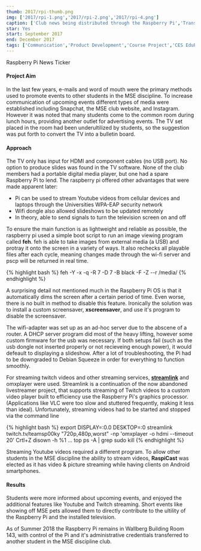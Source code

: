 ```yaml
---
thumb: 2017/rpi-thumb.png
img: ['2017/rpi-1.png','2017/rpi-2.png','2017/rpi-4.png']
caption: ['Club news being distributed through the Raspberry Pi','Transition document for simplified setup','Pets from other students to liven up the mood!']
star: Yes
start: September 2017
end: December 2017
tags: ['Communication','Product Development','Course Project','CES EduPack']
---
```


Raspberry Pi News Ticker

<!-- more -->

#### Project Aim

In the last few years, e-mails and word of mouth were the primary methods used to promote events to other students in the MSE discipline. To increase communication of upcoming events different types of media were established including Snapchat, the MSE club website, and Instagram. However it was noted that many students come to the common room during lunch hours, providing another outlet for advertising events. The TV set placed in the room had been underultilized by students, so the suggestion was put forth to convert the TV into a bulletin board.

#### Approach

The TV only has input for HDMI and component cables (no USB port). No option to produce slides was found in the TV software. None of the club members had a portable digital media player, but one had a spare Raspberry Pi to lend. The raspberry pi offered other advantages that were made apparent later:

* Pi can be used to stream Youtube videos from cellular devices and laptops through the Universities WPA-EAP security network  
* Wifi dongle also allowed slideshows to be updated remotely
* In theory, able to send signals to turn the television screen on and off

To ensure the main function is as lightweight and reliable as possible, the raspberry pi used a simple boot script to run an image viewing program called **feh**. feh is able to take images from external media (a USB) and protray it onto the screen in a variety of ways. It also rechecks all playable files after each cycle, meaning changes made through the wi-fi server and pscp will be returned in real time.

{% highlight bash %}
feh -Y -x -q -R 7 -D 7 -B black -F -Z --r /media/
{% endhighlight %}

A surprising detail not mentioned much in the Raspberry Pi OS is that it automatically dims the screen after a certain period of time. Even worse, there is no built in method to disable this feature. Ironically the solution was to install a custom screensaver, **xscreensaver**, and use it's program to disable the screensaver.

The wifi-adapter was set up as an ad-hoc server due to the abscene of a router. A DHCP server program did most of the heavy lifting, however some custom firmware for the usb was necessary. If both setups fail (such as the usb dongle not inserted properly or not recieveing enough power), it would defeault to displaying a slideshow. After a lot of troubleshooting, the Pi had to be downgraded to Debian Squeeze in order for everything to function smoothly.

For streaming twitch videos and other streaming services, [**streamlink**](https://github.com/streamlink/streamlink) and omxplayer were used. Streamlink is a continuation of the now abandoned livestreamer project, that supports streaming of Twitch videos to a custom video player built to efficiency use the Raspberry Pi's graphics processor. (Applications like VLC were too slow and stuttered frequently, making it less than ideal). Unfortunately, streaming videos had to be started and stopped via the command line

{% highlight bash %}
export DISPLAY=:0.0
DESKTOP=:0 streamlink twitch.tv/teamsp00ky "720p,480p,worst" -np 'omxplayer -o hdmi --timeout 20'
Crtl+Z
disown -h %1
...
top
ps -A | grep 
sudo kill <pid>
{% endhighlight %}

Streaming Youtube videos required a different program. To allow other students in the MSE discipline the ability to stream videos, **RaspiCast** was elected as it has video & picture streaming while having clients on Android smartphones.

#### Results

Students were more informed about upcoming events, and enjoyed the additional features like Youtube and Twitch streaming. Short events like showing off MSE pets allowed them to directly contribute to the ultility of the Raspberry Pi and the installed television.

As of Summer 2018 the Raspberry Pi remains in Wallberg Building Room 143, with control of the Pi and it's administrative credentials transferred to another student in the MSE discipline club.
